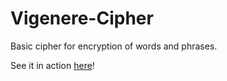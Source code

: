 # Vigenere-Cipher
Basic cipher for encryption of words and phrases. 

See it in action [here](https://nilsjohnson.github.io/Vigenere-Cipher/index.html)!